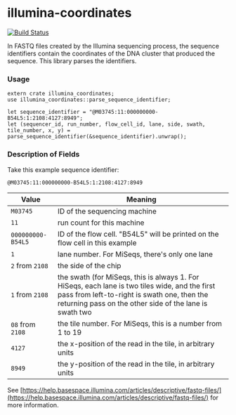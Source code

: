 # illumina-coordinates

[![Build Status](https://travis-ci.org/jimrybarski/illumina-coordinates.svg?branch=master)](https://travis-ci.org/jimrybarski/illumina-coordinates)

In FASTQ files created by the Illumina sequencing process, the sequence identifiers contain the coordinates of the DNA
cluster that produced the sequence. This library parses the identifiers.

### Usage

```
extern crate illumina_coordinates;
use illumina_coordinates::parse_sequence_identifier;

let sequence_identifier = "@M03745:11:000000000-B54L5:1:2108:4127:8949";
let (sequencer_id, run_number, flow_cell_id, lane, side, swath, tile_number, x, y) = parse_sequence_identifier(&sequence_identifier).unwrap();

```

### Description of Fields

Take this example sequence identifier:

`@M03745:11:000000000-B54L5:1:2108:4127:8949`

| Value | Meaning |
| --- | --- |
| `M03745` | ID of the sequencing machine |
| `11` | run count for this machine |
| `000000000-B54L5` | ID of the flow cell. "B54L5" will be printed on the flow cell in this example |
| `1` | lane number. For MiSeqs, there's only one lane |
| `2` from `2108` | the side of the chip |
| `1` from `2108` | the swath (for MiSeqs, this is always 1. For HiSeqs, each lane is two tiles wide, and the first pass from left-to-right is swath one, then the returning pass on the other side of the lane is swath two |
| `08` from `2108` | the tile number. For MiSeqs, this is a number from 1 to 19 |
| `4127` | the x-position of the read in the tile, in arbitrary units |
| `8949` | the y-position of the read in the tile, in arbitrary units |

See [https://help.basespace.illumina.com/articles/descriptive/fastq-files/](https://help.basespace.illumina.com/articles/descriptive/fastq-files/) for more information.
